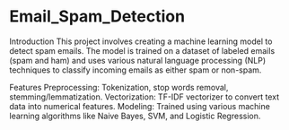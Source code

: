 # Email_Spam_Detection
Introduction
This project involves creating a machine learning model to detect spam emails. The model is trained on a dataset of labeled emails (spam and ham) and uses various natural language processing (NLP) techniques to classify incoming emails as either spam or non-spam.

Features
Preprocessing: Tokenization, stop words removal, stemming/lemmatization.
Vectorization: TF-IDF vectorizer to convert text data into numerical features.
Modeling: Trained using various machine learning algorithms like Naive Bayes, SVM, and Logistic Regression.
